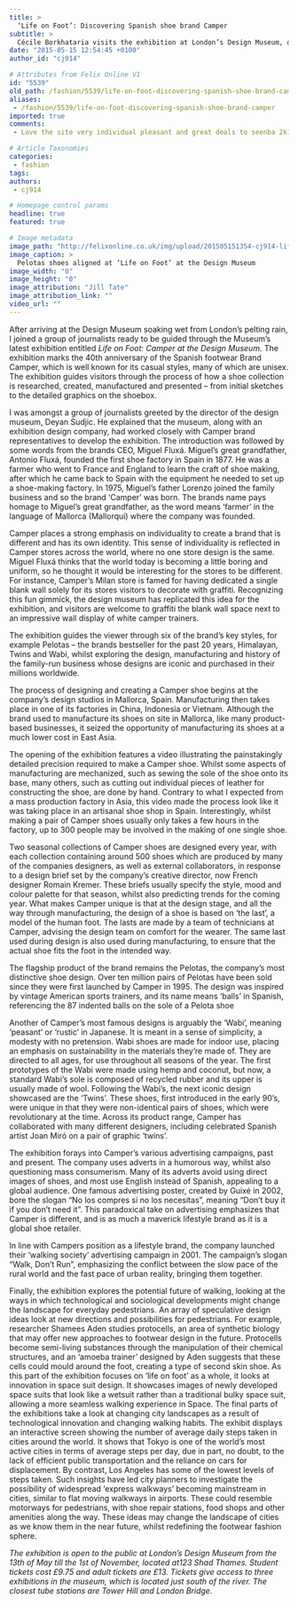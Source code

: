 ```yaml
---
title: >
  ‘Life on Foot’: Discovering Spanish shoe brand Camper
subtitle: >
  Cécile Borkhataria visits the exhibition at London’s Design Museum, discovering a unique shoe brand which prioritizes comfort first
date: "2015-05-15 12:54:45 +0100"
author_id: "cj914"

# Attributes from Felix Online V1
id: "5539"
old_path: /fashion/5539/life-on-foot-discovering-spanish-shoe-brand-camper
aliases:
 - /fashion/5539/life-on-foot-discovering-spanish-shoe-brand-camper
imported: true
comments:
 - Love the site very individual pleasant and great deals to seenba 2k16 my account expired http2kcoinsnbametroshopirpost1148htmlurlhttpcanadaonlinekamagranetKamagra Tabletsurl Celebrex httponlinesynthroidthyroxinecomurlhttpcanadaonlinekamagranetKamagra En Ligneurl Celebrex And Coumadin httponlinesynthroidthyroxinecomurlhttpkamagrabuyjellyorgKamagra Jellyurl Celebrex Online httpsynthroidonlinebuyneturlhttpkamagrabuyjellyorgKamagra Tabletsurl Celebrex 200 Mg httpsynthroidonlinebuyneturlhttpprednisoneorder20mgcomPrednisone Without A Prescriptionurl Viagra httpcialis5mg20mgcomurlhttpprednisoneorder20mgcomPrednisone 20 Mgurl Viagra Pills httpcialis5mg20mgcomurlhttpprednisoneorder20mgcomPrednisoneurl Viagra Pills httpcialis5mg20mgcomurlhttpprednisoneorder20mgcomPrednisone Without Dr Prescriptionurl Viagra httpcialis5mg20mgcomnon ne tinquiete pas ce

# Article Taxonomies
categories:
 - fashion
tags:
authors:
 - cj914

# Homepage control params
headline: true
featured: true

# Image metadata
image_path: "http://felixonline.co.uk/img/upload/201505151354-cj914-life-on-foot-jill-tate-08-copy.jpg"
image_caption: >
  Pelotas shoes aligned at ‘Life on Foot’ at the Design Museum
image_width: "0"
image_height: "0"
image_attribution: "Jill Tate"
image_attribution_link: ""
video_url: ""
---
```


After arriving at the Design Museum soaking wet from London’s pelting rain, I joined a group of journalists ready to be guided through the Museum’s latest exhibition entitled _Life on Foot: Camper at the Design Museum._ The exhibition marks the 40th anniversary of the Spanish footwear Brand Camper, which is well known for its casual styles, many of which are unisex. The exhibition guides visitors through the process of how a shoe collection is researched, created, manufactured and presented – from initial sketches to the detailed graphics on the shoebox.

I was amongst a group of journalists greeted by the director of the design museum, Deyan Sudjic. He explained that the museum, along with an exhibition design company, had worked closely with Camper brand representatives to develop the exhibition. The introduction was followed by some words from the brands CEO, Miguel Fluxá. Miguel’s great grandfather, Antonio Fluxá, founded the first shoe factory in Spain in 1877. He was a farmer who went to France and England to learn the craft of shoe making, after which he came back to Spain with the equipment he needed to set up a shoe-making factory. In 1975, Miguel’s father Lorenzo joined the family business and so the brand ‘Camper’ was born. The brands name pays homage to Miguel’s great grandfather, as the word means ‘farmer’ in the language of Mallorca (Mallorquí) where the company was founded.

Camper places a strong emphasis on individuality to create a brand that is different and has its own identity. This sense of individuality is reflected in Camper stores across the world, where no one store design is the same. Miguel Fluxá thinks that the world today is becoming a little boring and uniform, so he thought it would be interesting for the stores to be different. For instance, Camper’s Milan store is famed for having dedicated a single blank wall solely for its stores visitors to decorate with graffiti. Recognizing this fun gimmick, the design museum has replicated this idea for the exhibition, and visitors are welcome to graffiti the blank wall space next to an impressive wall display of white camper trainers.

The exhibition guides the viewer through six of the brand’s key styles, for example Pelotas – the brands bestseller for the past 20 years, Himalayan, Twins and Wabi, whilst exploring the design, manufacturing and history of the family-run business whose designs are iconic and purchased in their millions worldwide.

The process of designing and creating a Camper shoe begins at the company’s design studios in Mallorca, Spain. Manufacturing then takes place in one of its factories in China, Indonesia or Vietnam. Although the brand used to manufacture its shoes on site in Mallorca, like many product-based businesses, it seized the opportunity of manufacturing its shoes at a much lower cost in East Asia.

The opening of the exhibition features a video illustrating the painstakingly detailed precision required to make a Camper shoe. Whilst some aspects of manufacturing are mechanized, such as sewing the sole of the shoe onto its base, many others, such as cutting out individual pieces of leather for constructing the shoe, are done by hand. Contrary to what I expected from a mass production factory in Asia, this video made the process look like it was taking place in an artisanal shoe shop in Spain. Interestingly, whilst making a pair of Camper shoes usually only takes a few hours in the factory, up to 300 people may be involved in the making of one single shoe.

Two seasonal collections of Camper shoes are designed every year, with each collection containing around 500 shoes which are produced by many of the companies designers, as well as external collaborators, in response to a design brief set by the company’s creative director, now French designer Romain Kremer. These briefs usually specify the style, mood and colour palette for that season, whilst also predicting trends for the coming year. What makes Camper unique is that at the design stage, and all the way through manufacturing, the design of a shoe is based on ‘the last’, a model of the human foot. The lasts are made by a team of technicians at Camper, advising the design team on comfort for the wearer. The same last used during design is also used during manufacturing, to ensure that the actual shoe fits the foot in the intended way.

The flagship product of the brand remains the Pelotas, the company’s most distinctive shoe design. Over ten million pairs of Pelotas have been sold since they were first launched by Camper in 1995. The design was inspired by vintage American sports trainers, and its name means ‘balls’ in Spanish, referencing the 87 indented balls on the sole of a Pelota shoe

Another of Camper’s most famous designs is arguably the ‘Wabi’, meaning ‘peasant’ or ‘rustic’ in Japanese. It is meant in a sense of simplicity, a modesty with no pretension. Wabi shoes are made for indoor use, placing an emphasis on sustainability in the materials they’re made of. They are directed to all ages, for use throughout all seasons of the year. The first prototypes of the Wabi were made using hemp and coconut, but now, a standard Wabi’s sole is composed of recycled rubber and its upper is usually made of wool. Following the Wabi’s, the next iconic design showcased are the ‘Twins’. These shoes, first introduced in the early 90’s, were unique in that they were non-identical pairs of shoes, which were revolutionary at the time. Across its product range, Camper has collaborated with many different designers, including celebrated Spanish artist Joan Miró on a pair of graphic ‘twins’.

The exhibition forays into Camper’s various advertising campaigns, past and present. The company uses adverts in a humorous way, whilst also questioning mass consumerism. Many of its adverts avoid using direct images of shoes, and most use English instead of Spanish, appealing to a global audience. One famous advertising poster, created by Guixé in 2002, bore the slogan “No los compres si no los necesitas”, meaning “Don’t buy it if you don’t need it”. This paradoxical take on advertising emphasizes that Camper is different, and is as much a maverick lifestyle brand as it is a global shoe retailer.

In line with Campers position as a lifestyle brand, the company launched their ‘walking society’ advertising campaign in 2001. The campaign’s slogan “Walk, Don’t Run”, emphasizing the conflict between the slow pace of the rural world and the fast pace of urban reality, bringing them together.

Finally, the exhibition explores the potential future of walking, looking at the ways in which technological and sociological developments might change the landscape for everyday pedestrians. An array of speculative design ideas look at new directions and possibilities for pedestrians. For example, researcher Shamees Aden studies protocells, an area of synthetic biology that may offer new approaches to footwear design in the future. Protocells become semi-living substances through the manipulation of their chemical structures, and an ‘amoeba trainer’ designed by Aden suggests that these cells could mould around the foot, creating a type of second skin shoe. As this part of the exhibition focuses on ‘life on foot’ as a whole, it looks at innovation in space suit design. It showcases images of newly developed space suits that look like a wetsuit rather than a traditional bulky space suit, allowing a more seamless walking experience in Space. The final parts of the exhibitions take a look at changing city landscapes as a result of technological innovation and changing walking habits. The exhibit displays an interactive screen showing the number of average daily steps taken in cities around the world. It shows that Tokyo is one of the world’s most active cities in terms of average steps per day, due in part, no doubt, to the lack of efficient public transportation and the reliance on cars for displacement. By contrast, Los Angeles has some of the lowest levels of steps taken. Such insights have led city planners to investigate the possibility of widespread ‘express walkways’ becoming mainstream in cities, similar to flat moving walkways in airports. These could resemble motorways for pedestrians, with shoe repair stations, food shops and other amenities along the way. These ideas may change the landscape of cities as we know them in the near future, whilst redefining the footwear fashion sphere.

_The exhibition is open to the public at London’s Design Museum from the 13th of May till the 1st of November, located at123 Shad Thames. Student tickets cost £9.75 and adult tickets are £13. Tickets give access to three exhibitions in the museum, which is located just south of the river. The closest tube stations are Tower Hill and London Bridge._
